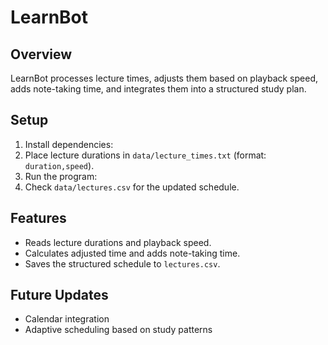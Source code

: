 # LearnBot

## Overview
LearnBot processes lecture times, adjusts them based on playback speed, adds note-taking time, and integrates them into a structured study plan.

## Setup
1. Install dependencies:
2. Place lecture durations in `data/lecture_times.txt` (format: `duration,speed`).
3. Run the program:
4. Check `data/lectures.csv` for the updated schedule.

## Features
- Reads lecture durations and playback speed.
- Calculates adjusted time and adds note-taking time.
- Saves the structured schedule to `lectures.csv`.

## Future Updates
- Calendar integration
- Adaptive scheduling based on study patterns
